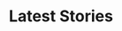 ---
title: "Latest Stories"
description: "Explore our community's experiences"
draft: false
bg_image: "images/featue-bg.jpg"
---
